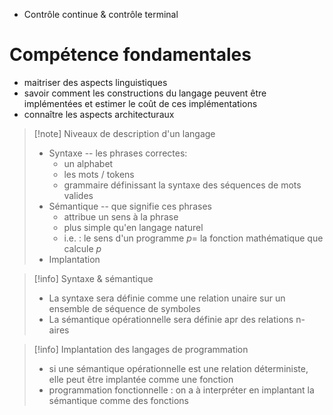 - Contrôle continue & contrôle terminal

# Compétence fondamentales
- maitriser des aspects linguistiques
- savoir comment les constructions du langage peuvent être implémentées et estimer le coût de ces implémentations
- connaître les aspects architecturaux

>[!note] Niveaux de description d'un langage
>- Syntaxe -- les phrases correctes:
>	- un alphabet
>	- les mots / tokens
>	- grammaire définissant la syntaxe des séquences de mots valides
>- Sémantique -- que signifie ces phrases
>	- attribue un sens à la phrase
>	- plus simple qu'en langage naturel
>	- i.e. : le sens d'un programme $p =$ la fonction mathématique que calcule $p$
>- Implantation

>[!info] Syntaxe & sémantique
>- La syntaxe sera définie comme une relation unaire sur un ensemble de séquence de symboles
>- La sémantique opérationnelle sera définie apr des relations n-aires

>[!info] Implantation des langages de programmation
>- si une sémantique opérationnelle est une relation déterministe, elle peut être implantée comme une fonction
>- programmation fonctionnelle : on a à interpréter en implantant la sémantique comme des fonctions







